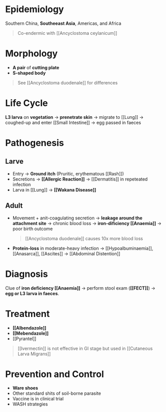 # Epidemiology
Southern China, **Southeeast Asia**, Americas, and Africa
> Co-endermic with [[Ancyclostoma ceylanicum]]

# Morphology
- **A pair** of **cutting plate**
- **S-shaped body**
> See [[Ancyclostoma duodenale]] for differences

# Life Cycle
**L3 larva** on **vegetation** -> **prenetrate skin** -> migrate to [[Lung]] -> coughed-up and enter [[Small Intestine]] -> egg passed in faeces

# Pathogenesis
## Larve
- Entry -> **Ground itch** (Pruritic, erythematous [[Rash]])
- Secretions -> **[[Allergic Reaction]]** -> [[Dermatitis]] in repeteated infection
- Larva in [[Lung]] -> **[[Wakana Disease]]**

## Adult
- Movement + anit-coagulating secretion -> **leakage around the attachment site** -> chronic blood loss -> **iron-dificiency [[Anaemia]]** -> poor birth outcome
	> [[Ancyclostoma duodenale]] causes 10x more blood loss

- **Protein-loss** in moderate-heavy infection -> [[Hypoalbuminaemia]], [[Anasarca]], [[Ascites]] -> [[Abdominal Distention]]

# Diagnosis
Clue of **iron deficiency [[Anaemia]]** -> perform stool exam (**[[FECT]]**) -> **egg or L3 larva in faeces**.

# Treatment
- **[[Albendazole]]**
- **[[Mebendazole]]**
- [[Pyrantel]]
> [[Ivermectin]] is not effective in GI stage but used in [[Cutaneous Larva Migrans]]

# Prevention and Control
- **Ware shoes**
- Other standard shits of soil-borne parasite
- Vaccine is in clinical trial
- WASH strategies